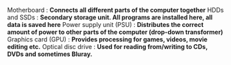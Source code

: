 Motherboard : **Connects all different parts of the computer together**
HDDs and SSDs : **Secondary storage unit. All programs are installed here, all data is saved here**
Power supply unit (PSU) : **Distributes the correct amount of power to other parts of the computer (drop-down transformer)**
Graphics card (GPU) : **Provides processing for games, videos, movie editing etc.**
Optical disc drive : **Used for reading from/writing to CDs, DVDs and sometimes Bluray.**
